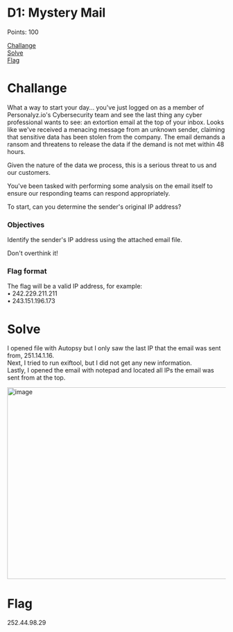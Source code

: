 # D1: Mystery Mail

Points: 100

[Challange](#Challange)  
[Solve](#Solve)  
[Flag](#Flag)  

# Challange
What a way to start your day... you've just logged on as a member of Personalyz.io's Cybersecurity team and see the last thing any cyber professional wants to see: an extortion email at the top of your inbox. Looks like we've received a menacing message from an unknown sender, claiming that sensitive data has been stolen from the company. The email demands a ransom and threatens to release the data if the demand is not met within 48 hours.

Given the nature of the data we process, this is a serious threat to us and our customers.

You've been tasked with performing some analysis on the email itself to ensure our responding teams can respond appropriately.

To start, can you determine the sender's original IP address?

### Objectives  
Identify the sender's IP address using the attached email file.

Don't overthink it!

### Flag format

The flag will be a valid IP address, for example:  
•	242.229.211.211  
•	243.151.196.173  

# Solve
I opened file with Autopsy but I only saw the last IP that the email was sent from, 251.14.1.16.  
Next, I tried to run exiftool, but I did not get any new information.  
Lastly, I opened the email with notepad and located all IPs the email was sent from at the top.  

<img width="975" height="442" alt="image" src="https://github.com/user-attachments/assets/c20a16a4-a260-4a77-9fc6-c19bdade81fc" />


# Flag

252.44.98.29
